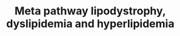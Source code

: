 ---
annotations:
- id: DOID:3146
  parent: genetic disease
  type: Disease Ontology
  value: lipid metabolism disorder
- id: DOID:13809
  parent: genetic disease
  type: Disease Ontology
  value: familial combined hyperlipidemia
- id: DOID:811
  parent: null
  type: Disease Ontology
  value: lipodystrophy
- id: PW:0000013
  parent: disease pathway
  type: Pathway Ontology
  value: disease pathway
- id: DOID:1172
  parent: genetic disease
  type: Disease Ontology
  value: hyperlipoproteinemia type IV
- id: DOID:0070206
  parent: genetic disease
  type: Disease Ontology
  value: familial partial lipodystrophy type 6
- id: DOID:0111135
  parent: genetic disease
  type: Disease Ontology
  value: congenital generalized lipodystrophy type 1
- id: DOID:13810
  parent: genetic disease
  type: Disease Ontology
  value: familial hypercholesterolemia
- id: DOID:0070203
  parent: genetic disease
  type: Disease Ontology
  value: familial partial lipodystrophy type 5
- id: DOID:1387
  parent: genetic disease
  type: Disease Ontology
  value: hypolipoproteinemia
- id: DOID:0111138
  parent: genetic disease
  type: Disease Ontology
  value: congenital generalized lipodystrophy type 4
- id: DOID:0111136
  parent: genetic disease
  type: Disease Ontology
  value: congenital generalized lipodystrophy type 2
- id: DOID:0070205
  parent: genetic disease
  type: Disease Ontology
  value: familial partial lipodystrophy type 4
- id: DOID:0070204
  parent: genetic disease
  type: Disease Ontology
  value: familial partial lipodystrophy type 3
- id: DOID:0070202
  parent: genetic disease
  type: Disease Ontology
  value: familial partial lipodystrophy type 2
- id: DOID:1171
  parent: genetic disease
  type: Disease Ontology
  value: hyperlipoproteinemia type V
- id: DOID:0111137
  parent: genetic disease
  type: Disease Ontology
  value: congenital generalized lipodystrophy type 3
- id: DOID:1168
  parent: genetic disease
  type: Disease Ontology
  value: familial hyperlipidemia
- id: DOID:3145
  parent: genetic disease
  type: Disease Ontology
  value: hyperlipoproteinemia type III
- id: DOID:0070207
  parent: null
  type: Disease Ontology
  value: familial partial lipodystrophy type 1
- id: DOID:0080300
  parent: null
  type: Disease Ontology
  value: acquired generalized lipodystrophy
- id: DOID:0111417
  parent: genetic disease
  type: Disease Ontology
  value: familial chylomicronemia syndrome
authors:
- UlasBabayigit
- Fehrhart
communities:
- RareDiseases
description: Dyslipidemia is a change (either increase or decrease) of adipose levels
  within the blood. When there is a significant increase of this, the term hyperlipidemia
  is used. With a significant decrease, we talk about hypolipoproteinemia. Both hyperlipidemia
  and hypolipoproteinemia can be classified as either acquired or familial.  Familial
  hyperlipidemia can be classified in five types according to the Fredrickson classification.For
  this classification see Quispe et al. 2019 http://dx.doi.org/10.5114/aoms.2019.87207.  Lipodystrophy
  is a change (either increase or decrease) of adipose levels within the lipid tissue
  deposits. Lipodystrophy is classified based on wether the disease is acquired or
  congenital, but also wether it is geralized (through the entire body) or partial
  (in specific parts of the body). This classification was based on the following
  information by Akinci et al. [https://www.ncbi.nlm.nih.gov/books/NBK513130/]
last-edited: 2021-06-01
organisms:
- Homo sapiens
redirect_from:
- /index.php/Pathway:WP5105
- /instance/WP5105
revision: null
schema-jsonld:
- '@context': https://schema.org/
  '@id': https://wikipathways.github.io/pathways/WP5105.html
  '@type': Dataset
  creator:
    '@type': Organization
    name: WikiPathways
  description: Dyslipidemia is a change (either increase or decrease) of adipose levels
    within the blood. When there is a significant increase of this, the term hyperlipidemia
    is used. With a significant decrease, we talk about hypolipoproteinemia. Both
    hyperlipidemia and hypolipoproteinemia can be classified as either acquired or
    familial.  Familial hyperlipidemia can be classified in five types according to
    the Fredrickson classification.For this classification see Quispe et al. 2019
    http://dx.doi.org/10.5114/aoms.2019.87207.  Lipodystrophy is a change (either
    increase or decrease) of adipose levels within the lipid tissue deposits. Lipodystrophy
    is classified based on wether the disease is acquired or congenital, but also
    wether it is geralized (through the entire body) or partial (in specific parts
    of the body). This classification was based on the following information by Akinci
    et al. [https://www.ncbi.nlm.nih.gov/books/NBK513130/]
  keywords:
  - (CGL)
  - (FPLD)
  - Acquired Partial Lipodystrophy
  - Congenital Generalized Lipodystrophy
  - Dyslipidemia
  - Familial Partial Lipodystrophy
  - Hyperlipidemia
  - Hypolipoproteinemia
  - Lipodystrophy
  - Progeria Associated Lipodystrophy
  - Type I
  - Type II
  - Type III
  - Type IV
  - Type V
  license: CC0
  name: Meta pathway lipodystrophy, dyslipidemia and hyperlipidemia
seo: CreativeWork
title: Meta pathway lipodystrophy, dyslipidemia and hyperlipidemia
wpid: WP5105
---